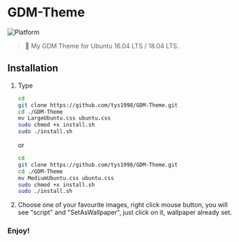 # GDM-Theme  

![Platform](https://img.shields.io/badge/platform-Ubuntu%2016.04%20LTS%20|%20Ubuntu%2018.04%20LTS-brightgreen.svg)  

> 🐢 My GDM Theme for Ubuntu 16.04 LTS / 18.04 LTS.  

## Installation  

1. Type  
    
    ```sh
    cd
    git clone https://github.com/tys1998/GDM-Theme.git
    cd ./GDM-Theme
    mv LargeUbuntu.css ubuntu.css
    sudo chmod +x install.sh
    sudo ./install.sh
    ```
    
    or  
    
    ```sh
    cd
    git clone https://github.com/tys1998/GDM-Theme.git
    cd ./GDM-Theme
    mv MediumUbuntu.css ubuntu.css
    sudo chmod +x install.sh
    sudo ./install.sh
    ```
    
2. Choose one of your favourite images, right click mouse button, you will see "script" and "SetAsWallpaper", just click on it, wallpaper already set.  

### Enjoy!  
